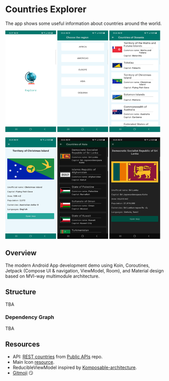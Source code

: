 # Countries Explorer
The app shows some useful information about countries around the world.

<img src="./doc/screenshot/launch_screen.png" width="160" height="320"> <img src="./doc/screenshot/regions_screen.png" width="160" height="320"> <img src="./doc/screenshot/countries_screen.png" width="160" height="320">

<img src="./doc/screenshot/country_screen.png" width="160" height="320"> <img src="./doc/screenshot/countries_screen_dark.png" width="160" height="320"> <img src="./doc/screenshot/country_screen_dark.png" width="160" height="320">

## Overview
The modern Android App development demo using Koin, Coroutines, Jetpack (Compose UI & navigation, ViewModel, Room), and Material design based on MVI-way multimodule architecture.

## Structure
TBA

### Dependency Graph
TBA

 ## Resources
  * API: [REST countries](https://restcountries.com/) from [Public APIs](https://github.com/public-apis/public-apis) repo.
  * Main Icon [resource](https://www.svgrepo.com/svg/131729/earth-globe).
  * ReducibleViewModel inspired by [Komposable-architecture](https://github.com/toggl/komposable-architecture).
  * [Gitmoji](https://gitmoji.dev/) 😏
